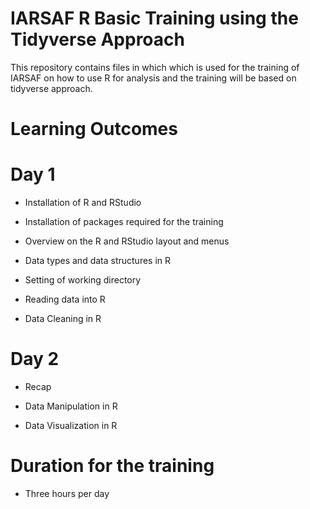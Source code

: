 # IARSAF R Basic Training using the Tidyverse Approach
 This repository contains files in which which is used for the training of IARSAF on how to use R for analysis and the training will be based on tidyverse approach.

# Learning Outcomes

# Day 1

- Installation of R and RStudio

- Installation of packages required for the training

- Overview on the R and RStudio layout and menus

- Data types and data structures in R

- Setting of working directory

- Reading data into R 

- Data Cleaning in R

# Day 2

- Recap

- Data Manipulation in R 

- Data Visualization in R


# Duration for the training

- Three hours per day
